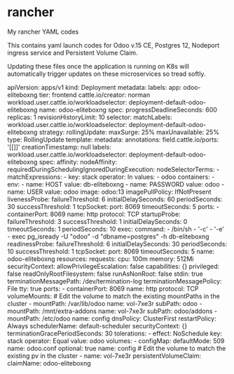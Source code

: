 # rancher
My rancher YAML codes

This contains yaml launch codes for Odoo v.15 CE, Postgres 12, Nodeport ingress service and Persistent Volume Claim.

Updating these files once the application is running on K8s will automatically trigger updates on these microservices so tread softly.

apiVersion: apps/v1
kind: Deployment
metadata:
  labels:
    app: odoo-eliteboxng
    tier: frontend
    cattle.io/creator: norman
    workload.user.cattle.io/workloadselector: deployment-default-odoo-eliteboxng
  name: odoo-eliteboxng
spec:
  progressDeadlineSeconds: 600
  replicas: 1
  revisionHistoryLimit: 10
  selector:
    matchLabels:
      workload.user.cattle.io/workloadselector: deployment-default-odoo-eliteboxng
  strategy:
    rollingUpdate:
      maxSurge: 25%
      maxUnavailable: 25%
    type: RollingUpdate
  template:
    metadata:
      annotations:
        field.cattle.io/ports: '[[]]'
      creationTimestamp: null
      labels:
        workload.user.cattle.io/workloadselector: deployment-default-odoo-eliteboxng
    spec:
      affinity:
        nodeAffinity:
          requiredDuringSchedulingIgnoredDuringExecution:
            nodeSelectorTerms:
            - matchExpressions:
              - key: stack
                operator: In
                values:
                - odoo
      containers:
      - env:
        - name: HOST
          value: db-eliteboxng
        - name: PASSWORD
          value: odoo
        - name: USER
          value: odoo
        image: odoo:13
        imagePullPolicy: IfNotPresent
        livenessProbe:
          failureThreshold: 6
          initialDelaySeconds: 60
          periodSeconds: 30
          successThreshold: 1
          tcpSocket:
            port: 8069
          timeoutSeconds: 5
        ports:
        - containerPort: 8069
          name: http
          protocol: TCP
        startupProbe:
            failureThreshold: 3
            successThreshold: 1
            initialDelaySeconds: 0
            timeoutSeconds: 1
            periodSeconds: 10
            exec:
              command:
                - /bin/sh
                - '-c'
                - '-e'
                - exec pg_isready -U "odoo" -d "dbname=postgres" -h db-eliteboxng
        readinessProbe:
          failureThreshold: 6
          initialDelaySeconds: 30
          periodSeconds: 10
          successThreshold: 1
          tcpSocket:
            port: 8069
          timeoutSeconds: 5
        name: odoo-eliteboxng
        resources:
          requests:
            cpu: 100m
            memory: 512Mi
        securityContext:
          allowPrivilegeEscalation: false
          capabilities: {}
          privileged: false
          readOnlyRootFilesystem: false
          runAsNonRoot: false
        stdin: true
        terminationMessagePath: /dev/termination-log
        terminationMessagePolicy: File
        tty: true
        ports:
            - containerPort: 8069
              name: http
              protocol: TCP
        volumeMounts:
        # Edit the volume to match the existing mountPaths in the cluster
        - mountPath: /var/lib/odoo
          name: vol-7xe3r
          subPath: odoo
        - mountPath: /mnt/extra-addons
          name: vol-7xe3r
          subPath: odoo/addons
        - mountPath: /etc/odoo
          name: config
      dnsPolicy: ClusterFirst
      restartPolicy: Always
      schedulerName: default-scheduler
      securityContext: {}
      terminationGracePeriodSeconds: 30
      tolerations:
      - effect: NoSchedule
        key: stack
        operator: Equal
        value: odoo
      volumes:
      - configMap:
          defaultMode: 509
          name: odoo.conf
          optional: true
        name: config
      # Edit the volume to match the existing pv in the cluster
      - name: vol-7xe3r
        persistentVolumeClaim:
          claimName: odoo-eliteboxng

